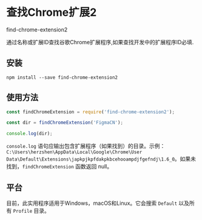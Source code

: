 # 查找Chrome扩展2
find-chrome-extension2

通过名称或扩展ID查找谷歌Chrome扩展程序,如果查找开发中的扩展程序ID必填.

## 安装

```
npm install --save find-chrome-extension2
```

## 使用方法

```javascript
const findChromeExtension = require('find-chrome-extension2');

const dir = findChromeExtension('FigmaCN');

console.log(dir);
```

`console.log` 语句应输出包含扩展程序（如果找到）的目录。示例：`C:\Users\herzshen\AppData\Local\Google\Chrome\User Data\Default\Extensions\japkpjkpfdakpkbcehooampdjfgefndj\1.6_0`。如果未找到，`findChromeExtension` 函数返回 null。

## 平台

目前，此实用程序适用于Windows，macOS和Linux。它会搜索 `Default` 以及所有 `Profile` 目录。
